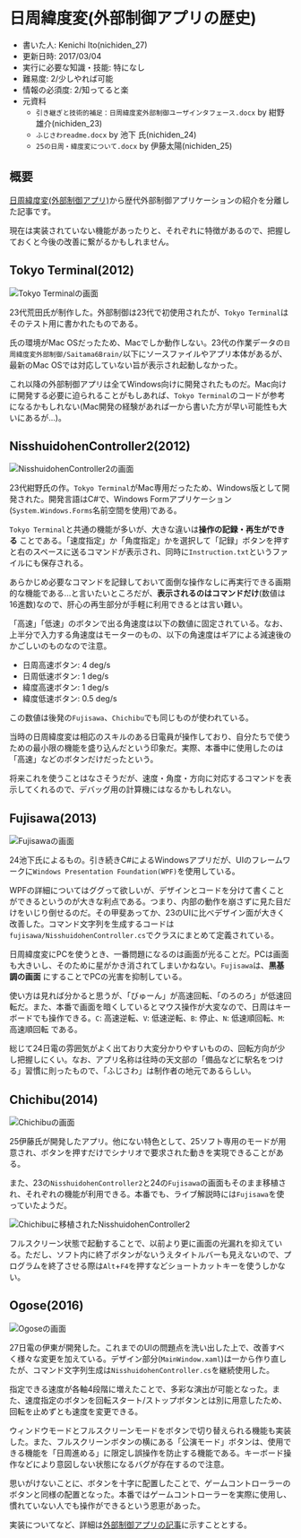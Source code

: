 # 日周緯度変(外部制御アプリの歴史)
- 書いた人: Kenichi Ito(nichiden_27)
- 更新日時: 2017/03/04
- 実行に必要な知識・技能: 特になし
- 難易度: 2/少しやれば可能
- 情報の必須度: 2/知ってると楽
- 元資料
  + `引き継ぎと技術的補足：日周緯度変外部制御ユーザインタフェース.docx` by 紺野雄介(nichiden_23)
  + `ふじさわreadme.docx` by 池下 氏(nichiden_24)
  + `25の日周・緯度変について.docx` by 伊藤太陽(nichiden_25)

## 概要
[日周緯度変(外部制御アプリ)](pc-software.html)から歴代外部制御アプリケーションの紹介を分離した記事です。

現在は実装されていない機能があったりと、それぞれに特徴があるので、把握しておくと今後の改善に繋がるかもしれません。

## Tokyo Terminal(2012)
![Tokyo Terminalの画面](_media/tokyoterminal.png)

23代荒田氏が制作した。外部制御は23代で初使用されたが、`Tokyo Terminal`はそのテスト用に書かれたものである。

氏の環境がMac OSだったため、Macでしか動作しない。23代の作業データの`日周緯度変外部制御/Saitama6Brain/`以下にソースファイルやアプリ本体があるが、最新のMac OSでは対応していない旨が表示され起動しなかった。

これ以降の外部制御アプリは全てWindows向けに開発されたものだ。Mac向けに開発する必要に迫られることがもしあれば、`Tokyo Terminal`のコードが参考になるかもしれない(Mac開発の経験があれば一から書いた方が早い可能性も大いにあるが...)。

## NisshuidohenController2(2012)
![NisshuidohenController2の画面](_media/nisshuidohencontroller2.png)

23代紺野氏の作。`Tokyo Terminal`がMac専用だったため、Windows版として開発された。開発言語はC#で、Windows Formアプリケーション(`System.Windows.Forms`名前空間を使用)である。

`Tokyo Terminal`と共通の機能が多いが、大きな違いは**操作の記録・再生ができる** ことである。「速度指定」か「角度指定」かを選択して「記録」ボタンを押すと右のスペースに送るコマンドが表示され、同時に`Instruction.txt`というファイルにも保存される。

あらかじめ必要なコマンドを記録しておいて面倒な操作なしに再実行できる画期的な機能である...と言いたいところだが、**表示されるのはコマンドだけ**(数値は16進数)なので、肝心の再生部分が手軽に利用できるとは言い難い。

「高速」「低速」のボタンで出る角速度は以下の数値に固定されている。なお、上半分で入力する角速度はモーターのもの、以下の角速度はギアによる減速後のかごしいのものなので注意。
- 日周高速ボタン: 4 deg/s
- 日周低速ボタン: 1 deg/s
- 緯度高速ボタン: 1 deg/s
- 緯度低速ボタン: 0.5 deg/s

この数値は後発の`Fujisawa`、`Chichibu`でも同じものが使われている。

当時の日周緯度変は相応のスキルのある日電員が操作しており、自分たちで使うための最小限の機能を盛り込んだという印象だ。実際、本番中に使用したのは「高速」などのボタンだけだったという。

将来これを使うことはなさそうだが、速度・角度・方向に対応するコマンドを表示してくれるので、デバッグ用の計算機にはなるかもしれない。

## Fujisawa(2013)
![Fujisawaの画面](_media/fujisawa.png)

24池下氏によるもの。引き続きC#によるWindowsアプリだが、UIのフレームワークに`Windows Presentation Foundation(WPF)`を使用している。

WPFの詳細についてはググって欲しいが、デザインとコードを分けて書くことができるというのが大きな利点である。つまり、内部の動作を崩さずに見た目だけをいじり倒せるのだ。その甲斐あってか、23のUIに比べデザイン面が大きく改善した。コマンド文字列を生成するコードは`fujisawa/NisshuidohenController.cs`でクラスにまとめて定義されている。

日周緯度変にPCを使うとき、一番問題になるのは画面が光ることだ。PCは画面も大きいし、そのために星がかき消されてしまいかねない。`Fujisawa`は、**黒基調の画面** にすることでPCの光害を抑制している。

使い方は見れば分かると思うが、「びゅーん」が高速回転、「のろのろ」が低速回転だ。また、本番で画面を暗くしているとマウス操作が大変なので、日周はキーボードでも操作できる。`C`: 高速逆転、`V`: 低速逆転、`B`: 停止、`N`: 低速順回転、`M`: 高速順回転 である。

総じて24日電の雰囲気がよく出ており大変分かりやすいものの、回転方向が少し把握しにくい。なお、アプリ名称は往時の天文部の「備品などに駅名をつける」習慣に則ったもので、「ふじさわ」は制作者の地元であるらしい。

## Chichibu(2014)
![Chichibuの画面](_media/chichibu.png)

25伊藤氏が開発したアプリ。他にない特色として、25ソフト専用のモードが用意され、ボタンを押すだけでシナリオで要求された動きを実現できることがある。

また、23の`NisshuidohenController2`と24の`Fujisawa`の画面もそのまま移植され、それぞれの機能が利用できる。本番でも、ライブ解説時には`Fujisawa`を使っていたようだ。

![Chichibuに移植されたNisshuidohenController2](_media/chichibu_2.png)

フルスクリーン状態で起動することで、以前より更に画面の光漏れを抑えている。ただし、ソフト内に終了ボタンがないうえタイトルバーも見えないので、プログラムを終了させる際は`Alt`+`F4`を押すなどショートカットキーを使うしかない。

## Ogose(2016)
![Ogoseの画面](_media/ogose.png)

27日電の伊東が開発した。これまでのUIの問題点を洗い出した上で、改善すべく様々な変更を加えている。デザイン部分(`MainWindow.xaml`)は一から作り直したが、コマンド文字列生成は`NisshuidohenController.cs`を継続使用した。

指定できる速度が各軸4段階に増えたことで、多彩な演出が可能となった。また、速度指定のボタンを回転スタート/ストップボタンとは別に用意したため、回転を止めずとも速度を変更できる。

ウィンドウモードとフルスクリーンモードをボタンで切り替えられる機能も実装した。また、フルスクリーンボタンの横にある「公演モード」ボタンは、使用できる機能を「日周進める」に限定し誤操作を防止する機能である。キーボード操作などにより意図しない状態になるバグが存在するので注意。

思いがけないことに、ボタンを十字に配置したことで、ゲームコントローラーのボタンと同様の配置となった。本番ではゲームコントローラーを実際に使用し、慣れていない人でも操作ができるという恩恵があった。

実装についてなど、詳細は[外部制御アプリの記事](pc-software.html)に示すこととする。
